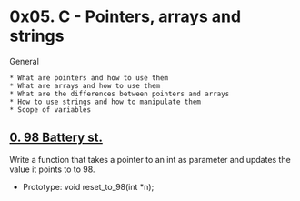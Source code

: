 # 0x05. C - Pointers, arrays and strings
General

	* What are pointers and how to use them
	* What are arrays and how to use them
	* What are the differences between pointers and arrays
	* How to use strings and how to manipulate them
	* Scope of variables

## [0. 98 Battery st.](0-reset_to_98.c "reset")
Write a function that takes a pointer to an int as parameter and updates the value it points to to 98.

* Prototype: void reset_to_98(int *n);
